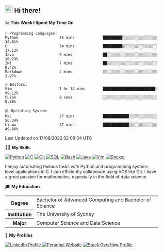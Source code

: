 ## <a href="#"><img src="https://media.giphy.com/media/hvRJCLFzcasrR4ia7z/giphy.gif" width="25px" height="25px"></a> Hi there!

<!--START_SECTION:waka-->
📊 **This Week I Spent My Time On** 

```text
💬 Programming Languages: 
Python                   35 mins             █████████░░░░░░░░░░░░░░░░   38.01% 
C                        34 mins             █████████░░░░░░░░░░░░░░░░   37.13% 
Java                     9 mins              ██░░░░░░░░░░░░░░░░░░░░░░░   10.23% 
INI                      7 mins              ██░░░░░░░░░░░░░░░░░░░░░░░   8.42% 
Markdown                 2 mins              ░░░░░░░░░░░░░░░░░░░░░░░░░   2.97%

🔥 Editors: 
Vim                      1 hr 14 mins        ████████████████████████░   99.12% 
CLion                    0 secs              ░░░░░░░░░░░░░░░░░░░░░░░░░   0.88%

💻 Operating System: 
Mac                      37 mins             ████████████░░░░░░░░░░░░░   50.34% 
Linux                    37 mins             ████████████░░░░░░░░░░░░░   49.66%

```


 Last Updated on 17/08/2022 02:08:04 UTC
<!--END_SECTION:waka-->

💪🏻 **My Skills**

[![Python](https://img.shields.io/badge/-Python-yellow?style=flat-square&logo=Python)](#)
[![C     ](https://img.shields.io/badge/-C-blue?style=flat-square&logo=C)](#)
[![Git   ](https://img.shields.io/badge/-Git-grey?style=flat-square&logo=Git)](#)
[![SQL   ](https://img.shields.io/badge/-SQL-grey?style=flat-square&logo=SQLite)](#)
[![Bash  ](https://img.shields.io/badge/-Bash-grey?style=flat-square&logo=GNU-Bash)](#)
[![Java  ](https://img.shields.io/badge/-Java-grey?style=flat-square&logo=OpenJDK)](#)
[![Vim   ](https://img.shields.io/badge/-Vim-grey?style=flat-square&logo=Vim)](#)
[![Docker](https://img.shields.io/badge/-Docker-grey?style=flat-square&logo=Docker)](#)

I enjoy automating tedious tasks with Python and programming system-level applications in C. I can efficiently collaborate using VCS like Git. I have a great passion for mathematics, especially in the field of data science.

🎓 **My Education**

<table>
<tr>
    <th>Degree</th>
    <td>Bachelor of Advanced Computing and Bachelor of Science</td>
</tr>
<tr>
    <th>Institution</th>
    <td>The University of Sydney</td>
</tr>
<tr>
    <th>Major</th>
    <td>Computer Science and Data Science</td>
</tr>
</table>

🔗 **My Profiles**

[![LinkedIn Profile](https://img.shields.io/badge/-LinkedIn-blue?style=social&logo=LinkedIn)](https://www.linkedin.com/in/ziao-ji)
[![Personal Website](https://img.shields.io/badge/-Personal%20Website-blue?style=social&logo=Bootstrap)](https://www.jiziao.works)
[![Stack Overflow Profile](https://img.shields.io/badge/-Stack%20Overflow-blue?style=social&logo=StackOverflow)](https://stackoverflow.com/users/11658924/spearandshield)
